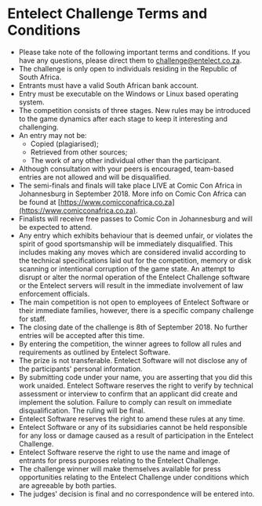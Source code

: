 # Entelect Challenge Terms and Conditions
                                            
* Please take note of the following important terms and conditions. If you have any questions, please direct them to [challenge@entelect.co.za](challenge@entelect.co.za).
* The challenge is only open to individuals residing in the Republic of South Africa.
* Entrants must have a valid South African bank account.
* Entry must be executable on the Windows or Linux based operating system.
* The competition consists of three stages. New rules may be introduced to the game dynamics after each stage to keep it interesting and challenging. 
* An entry may not be:
    * Copied (plagiarised);
    * Retrieved from other sources;
    * The work of any other individual other than the participant.
* Although consultation with your peers is encouraged, team-based entries are not allowed and will be disqualified.
* The semi-finals and finals will take place LIVE at Comic Con Africa in Johannesburg in September 2018. More info on Comic Con Africa can be found at [https://www.comicconafrica.co.za](https://www.comicconafrica.co.za).
* Finalists will receive free passes to Comic Con in Johannesburg and will be expected to attend.
* Any entry which exhibits behaviour that is deemed unfair, or violates the spirit of good sportsmanship will be immediately disqualified. This includes making any moves which are considered invalid according to the technical specifications laid out for the competition, memory or disk scanning or intentional corruption of the game state. An attempt to disrupt or alter the normal operation of the Entelect Challenge software or the Entelect servers will result in the immediate involvement of law enforcement officials.
* The main competition is not open to employees of Entelect Software or their immediate families, however, there is a specific company challenge for staff.
* The closing date of the challenge is 8th of September 2018. No further entries will be accepted after this time.
* By entering the competition, the winner agrees to follow all rules and requirements as outlined by Entelect Software.
* The prize is not transferable. Entelect Software will not disclose any of the participants' personal information.
* By submitting code under your name, you are asserting that you did this work unaided. Entelect Software reserves the right to verify by technical assessment or interview to confirm that an applicant did create and implement the solution. Failure to comply can result on immediate disqualification. The ruling will be final.
* Entelect Software reserves the right to amend these rules at any time.
* Entelect Software or any of its subsidiaries cannot be held responsible for any loss or damage caused as a result of participation in the Entelect Challenge.
* Entelect Software reserve the right to use the name and image of entrants for press purposes relating to the Entelect Challenge.
* The challenge winner will make themselves available for press opportunities relating to the Entelect Challenge under conditions which are agreeable by both parties.
* The judges' decision is final and no correspondence will be entered into.
